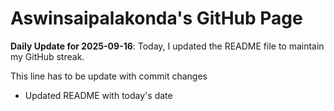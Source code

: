 # Aswinsaipalakonda's GitHub Page

**Daily Update for 2025-09-16**: Today, I updated the README file to maintain my GitHub streak.

This line has to be update with commit changes
 - Updated README with today's date 
